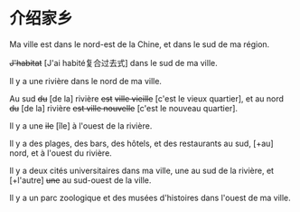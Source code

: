 # 介绍家乡

Ma ville est dans le nord-est de la Chine, et dans le sud de ma région. 

~~J'habitat~~  [J'ai habité复合过去式] dans le sud de ma ville.

Il y a une rivière dans le nord de ma ville.

Au sud ~~du~~ [de la] rivière ~~est~~ ~~ville vieille~~ [c'est le vieux quartier], et au nord ~~du~~ [de la] rivière ~~est ville nouvelle~~ [c'est le nouveau quartier].

Il y a une ~~ile~~ [île] à l'ouest de la rivière. 

Il y a des plages, des bars, des hôtels, et des restaurants au sud, [+au] nord, et à l'ouest du rivière. 

Il y a deux cités universitaires dans ma ville, une au sud de la rivière, et [+l'autre] ~~une~~ au sud-ouest de la ville.

Il y a un parc zoologique et des musées d'histoires dans l'ouest de ma ville.